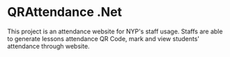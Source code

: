 # QRAttendance .Net
This project is an attendance website for NYP's staff usage.
Staffs are able to generate lessons attendance QR Code, mark and view students' attendance through website.